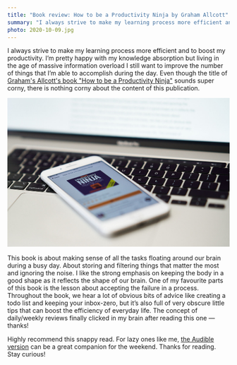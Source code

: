 ```yaml
---
title: "Book review: How to be a Productivity Ninja by Graham Allcott"
summary: "I always strive to make my learning process more efficient and to boost my productivity. I’m pretty happy with my knowledge absorption but living in the age of massive information overload I still want to improve the number of things that I’m able to accomplish during the day."
photo: 2020-10-09.jpg
---
```


I always strive to make my learning process more efficient and to boost my productivity. I’m pretty happy with my knowledge absorption but living in the age of massive information overload I still want to improve the number of things that I’m able to accomplish during the day. Even though the title of [Graham's Allcott's book "How to be a Productivity Ninja"](https://www.goodreads.com/book/show/16147694-how-to-be-a-productivity-ninja) sounds super corny, there is nothing corny about the content of this publication.

![How to be a Productivity Ninja by Graham Allcott](2020-10-09-1.jpg)

This book is about making sense of all the tasks floating around our brain during a busy day. About storing and filtering things that matter the most and ignoring the noise. I like the strong emphasis on keeping the body in a good shape as it reflects the shape of our brain. One of my favourite parts of this book is the lesson about accepting the failure in a process. Throughout the book, we hear a lot of obvious bits of advice like creating a todo list and keeping your inbox-zero, but it’s also full of very obscure little tips that can boost the efficiency of everyday life. The concept of daily/weekly reviews finally clicked in my brain after reading this one — thanks!

Highly recommend this snappy read. For lazy ones like me, [the Audible version](https://www.audible.co.uk/pd/How-to-be-a-Productivity-Ninja-Audiobook/B01N4EC5I2) can be a great companion for the weekend. Thanks for reading. Stay curious!
